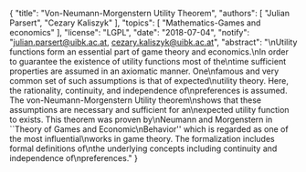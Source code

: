 {
    "title": "Von-Neumann-Morgenstern Utility Theorem",
    "authors": [
        "Julian Parsert",
        "Cezary Kaliszyk"
    ],
    "topics": [
        "Mathematics-Games and economics"
    ],
    "license": "LGPL",
    "date": "2018-07-04",
    "notify": "julian.parsert@uibk.ac.at, cezary.kaliszyk@uibk.ac.at",
    "abstract": "\nUtility functions form an essential part of game theory and economics.\nIn order to guarantee the existence of utility functions most of the\ntime sufficient properties are assumed in an axiomatic manner. One\nfamous and very common set of such assumptions is that of expected\nutility theory. Here, the rationality, continuity, and independence of\npreferences is assumed. The von-Neumann-Morgenstern Utility theorem\nshows that these assumptions are necessary and sufficient for an\nexpected utility function to exists. This theorem was proven by\nNeumann and Morgenstern in ``Theory of Games and Economic\nBehavior'' which is regarded as one of the most influential\nworks in game theory. The formalization includes formal definitions of\nthe underlying concepts including continuity and independence of\npreferences."
}
